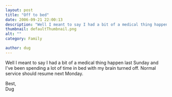 ```yaml
---
layout: post
title: "Off to bed"
date: 2006-09-21 22:00:13
description: "Well I meant to say I had a bit of a medical thing happen last Sunday and I&#8217;ve been spending a lot of time in bed with my brain turned off. Normal service should resume next Monday. Best, Dug&#8230;"
thumbnail: defaultThumbnail.png
alt: ""
category: Family

author: dug
---
```


<p>Well I meant to say I had a bit of a medical thing happen last Sunday and I've been spending a lot of time in bed with my brain turned off. Normal service should resume next Monday.</p>

<p>Best,<br />
Dug</p>
